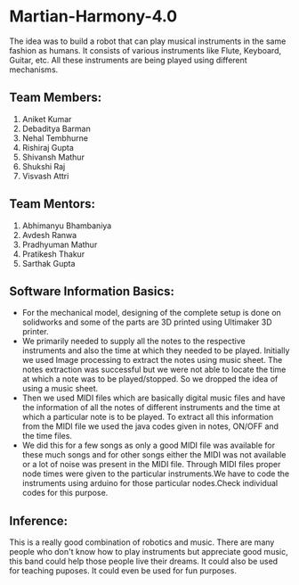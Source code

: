 # Martian-Harmony-4.0
The idea was to build a robot that can play musical instruments in the same fashion as humans. It consists of various instruments like Flute, Keyboard, Guitar, etc. All these instruments are being played using different mechanisms.
## Team Members:
1. Aniket Kumar <br/>
2. Debaditya Barman <br/>
3. Nehal Tembhurne <br/>
4. Rishiraj Gupta <br/>
5. Shivansh Mathur <br/>
6. Shukshi Raj <br/>
7. Visvash Attri <br/>
## Team Mentors:
1. Abhimanyu Bhambaniya <br/>
2. Avdesh Ranwa <br/>
3. Pradhyuman Mathur <br/>
4. Pratikesh Thakur <br/>
5. Sarthak Gupta <br/>
## Software Information Basics:
* For the mechanical model, designing of the complete setup is done on solidworks and some of the parts are 3D printed using Ultimaker 3D printer.
* We primarily needed to supply all the notes to the respective instruments and also the time at which they needed to be played. Initially we used Image processing to extract the notes using music sheet. The notes extraction was successful but we were not able to locate the time at which a note was to be played/stopped. So we dropped the idea of using a music sheet. 
* Then we used MIDI files which are basically digital music files and have the information of all the notes of different instruments and the time at which a particular note is to be played. To extract all this information from the MIDI file we used the java codes given in notes, ON/OFF and the time files.
* We did this for a few songs as only a good MIDI file was available for these much songs and for other songs either the MIDI was not available or a lot of noise was present in the MIDI file. Through MIDI files proper node times were given to the particular instruments.We have to code the instruments using arduino for those particular nodes.Check individual codes for this purpose.
## Inference:
This is a really good combination of robotics and music. There are many people who don't know how to play instruments but appreciate good music, this band could help those people live their dreams. It could also be used for teaching puposes. It could even be used for fun purposes.
